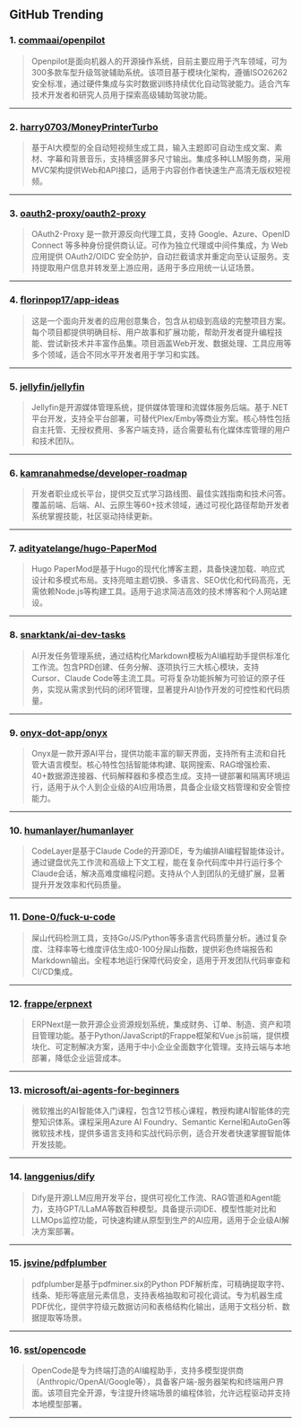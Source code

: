 ## GitHub Trending


### 1. [commaai/openpilot](https://github.com/commaai/openpilot)
> Openpilot是面向机器人的开源操作系统，目前主要应用于汽车领域，可为300多款车型升级驾驶辅助系统。该项目基于模块化架构，遵循ISO26262安全标准，通过硬件集成与实时数据训练持续优化自动驾驶能力。适合汽车技术开发者和研究人员用于探索高级辅助驾驶功能。
---

### 2. [harry0703/MoneyPrinterTurbo](https://github.com/harry0703/MoneyPrinterTurbo)
> 基于AI大模型的全自动短视频生成工具，输入主题即可自动生成文案、素材、字幕和背景音乐，支持横竖屏多尺寸输出。集成多种LLM服务商，采用MVC架构提供Web和API接口，适用于内容创作者快速生产高清无版权短视频。
---

### 3. [oauth2-proxy/oauth2-proxy](https://github.com/oauth2-proxy/oauth2-proxy)
> OAuth2-Proxy 是一款开源反向代理工具，支持 Google、Azure、OpenID Connect 等多种身份提供商认证。可作为独立代理或中间件集成，为 Web 应用提供 OAuth2/OIDC 安全防护，自动拦截请求并重定向至认证服务。支持提取用户信息并转发至上游应用，适用于多应用统一认证场景。
---

### 4. [florinpop17/app-ideas](https://github.com/florinpop17/app-ideas)
> 这是一个面向开发者的应用创意集合，包含从初级到高级的完整项目方案。每个项目都提供明确目标、用户故事和扩展功能，帮助开发者提升编程技能、尝试新技术并丰富作品集。项目涵盖Web开发、数据处理、工具应用等多个领域，适合不同水平开发者用于学习和实践。
---

### 5. [jellyfin/jellyfin](https://github.com/jellyfin/jellyfin)
> Jellyfin是开源媒体管理系统，提供媒体管理和流媒体服务后端。基于.NET平台开发，支持全平台部署，可替代Plex/Emby等商业方案。核心特性包括自主托管、无授权费用、多客户端支持，适合需要私有化媒体库管理的用户和技术团队。
---

### 6. [kamranahmedse/developer-roadmap](https://github.com/kamranahmedse/developer-roadmap)
> 开发者职业成长平台，提供交互式学习路线图、最佳实践指南和技术问答。覆盖前端、后端、AI、云原生等60+技术领域，通过可视化路径帮助开发者系统掌握技能，社区驱动持续更新。
---

### 7. [adityatelange/hugo-PaperMod](https://github.com/adityatelange/hugo-PaperMod)
> Hugo PaperMod是基于Hugo的现代化博客主题，具备快速加载、响应式设计和多模式布局。支持亮暗主题切换、多语言、SEO优化和代码高亮，无需依赖Node.js等构建工具。适用于追求简洁高效的技术博客和个人网站建设。
---

### 8. [snarktank/ai-dev-tasks](https://github.com/snarktank/ai-dev-tasks)
> AI开发任务管理系统，通过结构化Markdown模板为AI编程助手提供标准化工作流。包含PRD创建、任务分解、逐项执行三大核心模块，支持Cursor、Claude Code等主流工具。可将复杂功能拆解为可验证的原子任务，实现从需求到代码的闭环管理，显著提升AI协作开发的可控性和代码质量。
---

### 9. [onyx-dot-app/onyx](https://github.com/onyx-dot-app/onyx)
> Onyx是一款开源AI平台，提供功能丰富的聊天界面，支持所有主流和自托管大语言模型。核心特性包括智能体构建、联网搜索、RAG增强检索、40+数据源连接器、代码解释器和多模态生成。支持一键部署和隔离环境运行，适用于从个人到企业级的AI应用场景，具备企业级文档管理和安全管控能力。
---

### 10. [humanlayer/humanlayer](https://github.com/humanlayer/humanlayer)
> CodeLayer是基于Claude Code的开源IDE，专为编排AI编程智能体设计。通过键盘优先工作流和高级上下文工程，能在复杂代码库中并行运行多个Claude会话，解决高难度编程问题。支持从个人到团队的无缝扩展，显著提升开发效率和代码质量。
---

### 11. [Done-0/fuck-u-code](https://github.com/Done-0/fuck-u-code)
> 屎山代码检测工具，支持Go/JS/Python等多语言代码质量分析。通过复杂度、注释率等七维度评估生成0-100分屎山指数，提供彩色终端报告和Markdown输出。全程本地运行保障代码安全，适用于开发团队代码审查和CI/CD集成。
---

### 12. [frappe/erpnext](https://github.com/frappe/erpnext)
> ERPNext是一款开源企业资源规划系统，集成财务、订单、制造、资产和项目管理功能。基于Python/JavaScript的Frappe框架和Vue.js前端，提供模块化、可定制解决方案，适用于中小企业全面数字化管理。支持云端与本地部署，降低企业运营成本。
---

### 13. [microsoft/ai-agents-for-beginners](https://github.com/microsoft/ai-agents-for-beginners)
> 微软推出的AI智能体入门课程，包含12节核心课程，教授构建AI智能体的完整知识体系。课程采用Azure AI Foundry、Semantic Kernel和AutoGen等微软技术栈，提供多语言支持和实战代码示例，适合开发者快速掌握智能体开发技能。
---

### 14. [langgenius/dify](https://github.com/langgenius/dify)
> Dify是开源LLM应用开发平台，提供可视化工作流、RAG管道和Agent能力，支持GPT/LLaMA等数百种模型。具备提示词IDE、模型性能对比和LLMOps监控功能，可快速构建从原型到生产的AI应用，适用于企业级AI解决方案部署。
---

### 15. [jsvine/pdfplumber](https://github.com/jsvine/pdfplumber)
> pdfplumber是基于pdfminer.six的Python PDF解析库，可精确提取字符、线条、矩形等底层元素信息，支持表格抽取和可视化调试。专为机器生成PDF优化，提供字符级元数据访问和表格结构化输出，适用于文档分析、数据提取等场景。
---

### 16. [sst/opencode](https://github.com/sst/opencode)
> OpenCode是专为终端打造的AI编程助手，支持多模型提供商（Anthropic/OpenAI/Google等），具备客户端-服务器架构和终端用户界面。该项目完全开源，专注提升终端场景的编程体验，允许远程驱动并支持本地模型部署。
---
